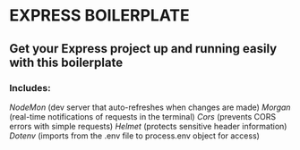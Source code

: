 # EXPRESS BOILERPLATE

## Get your Express project up and running easily with this boilerplate

### Includes:
*NodeMon* (dev server that auto-refreshes when changes are made)
*Morgan* (real-time notifications of requests in the terminal)
*Cors* (prevents CORS errors with simple requests)
*Helmet* (protects sensitive header information)
*Dotenv* (imports from the .env file to process.env object for access)